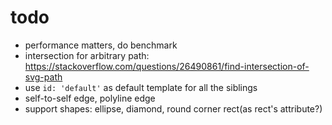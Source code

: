 # todo

- performance matters, do benchmark
- intersection for arbitrary path: https://stackoverflow.com/questions/26490861/find-intersection-of-svg-path
- use `id: 'default'` as default template for all the siblings
- self-to-self edge, polyline edge
- support shapes: ellipse, diamond, round corner rect(as rect's attribute?)
